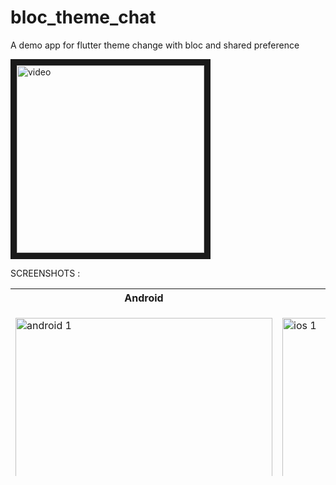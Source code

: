 # bloc_theme_chat
A demo app for flutter theme change with bloc and shared preference 

<a href="http://www.youtube.com/watch?feature=player_embedded&v=PrZ2yCpFCUc
" target="_blank"><img src="http://img.youtube.com/vi/PrZ2yCpFCUc/1.jpg" 
alt="video " width="300" height="300" border="10" /></a>

SCREENSHOTS :
<table style="height:300px">
  <col>
  <col valign="bottom">
  <tr>
    <th>Android</th>
    <th>IOS</th>
  </tr>
  <tr>
    <td><p>
  <img src="https://raw.githubusercontent.com/kanulp/bloc_theme_chat/master/SCREENSHOTS/android_chat_1.jpg" width="411" height="731"  title="android 1">
</p>
    </td>
    <td>
      <p>
  <img src="https://raw.githubusercontent.com/kanulp/bloc_theme_chat/master/SCREENSHOTS/ios_chat_1.png" width="411" height="731"  title="ios 1">
</p></td>
    
  </tr>
  <tr>
    <td>
        <p><img src="https://raw.githubusercontent.com/kanulp/bloc_theme_chat/master/SCREENSHOTS/android_chat_2.jpg" width="411" height="731"  alt="android 2">
</p>
    </td>
<td>
 <p>
  <img src="https://raw.githubusercontent.com/kanulp/bloc_theme_chat/master/SCREENSHOTS/ios_chat_2.png" width="411" height="731"  title="ios 2">
</p>
    </td>
  </tr>
  
   <tr>
  <td>
        <p><img src="https://raw.githubusercontent.com/kanulp/bloc_theme_chat/master/SCREENSHOTS/android_chat_3.jpg" width="411" height="731"  alt="android 3">
</p>
    </td>
<td>
 <p>
  <img src="https://raw.githubusercontent.com/kanulp/bloc_theme_chat/master/SCREENSHOTS/ios_chat_3.png" width="411" height="731"  title="ios 3">
</p>
    </td>
  </tr>
  
</table>

  

